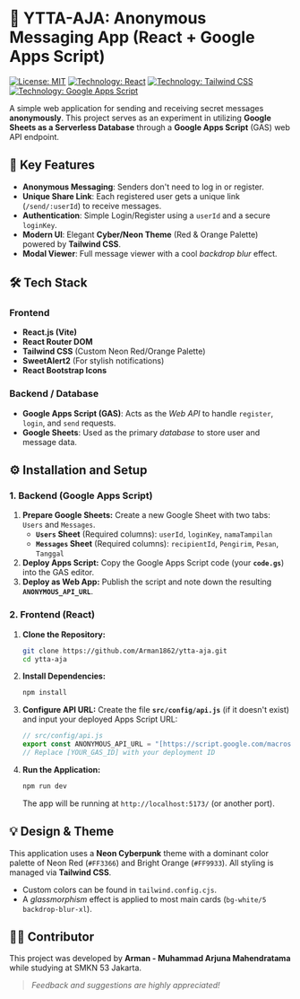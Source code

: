 # 💬 YTTA-AJA: Anonymous Messaging App (React + Google Apps Script)

[![License: MIT](https://img.shields.io/badge/License-MIT-yellow.svg)](https://opensource.org/licenses/MIT)
[![Technology: React](https://img.shields.io/badge/Frontend-React%20%7C%20Vite-61DAFB?logo=react)](https://react.dev/)
[![Technology: Tailwind CSS](https://img.shields.io/badge/Styling-Tailwind%20CSS-06B6D4?logo=tailwindcss)](https://tailwindcss.com/)
[![Technology: Google Apps Script](https://img.shields.io/badge/Backend-Google%20Apps%20Script-3F51B5?logo=google)](https://developers.google.com/apps-script)

A simple web application for sending and receiving secret messages **anonymously**. This project serves as an experiment in utilizing **Google Sheets as a Serverless Database** through a **Google Apps Script** (GAS) web API endpoint.

## 🚀 Key Features

* **Anonymous Messaging**: Senders don't need to log in or register.
* **Unique Share Link**: Each registered user gets a unique link (`/send/:userId`) to receive messages.
* **Authentication**: Simple Login/Register using a `userId` and a secure `loginKey`.
* **Modern UI**: Elegant **Cyber/Neon Theme** (Red & Orange Palette) powered by **Tailwind CSS**.
* **Modal Viewer**: Full message viewer with a cool *backdrop blur* effect.

## 🛠️ Tech Stack

### Frontend
* **React.js (Vite)**
* **React Router DOM**
* **Tailwind CSS** (Custom Neon Red/Orange Palette)
* **SweetAlert2** (For stylish notifications)
* **React Bootstrap Icons**

### Backend / Database
* **Google Apps Script (GAS)**: Acts as the *Web API* to handle `register`, `login`, and `send` requests.
* **Google Sheets**: Used as the primary *database* to store user and message data.

## ⚙️ Installation and Setup

### 1. Backend (Google Apps Script)

1.  **Prepare Google Sheets:** Create a new Google Sheet with two tabs: `Users` and `Messages`.
    * **`Users` Sheet** (Required columns): `userId`, `loginKey`, `namaTampilan`
    * **`Messages` Sheet** (Required columns): `recipientId`, `Pengirim`, `Pesan`, `Tanggal`
2.  **Deploy Apps Script:** Copy the Google Apps Script code (your **`code.gs`**) into the GAS editor.
3.  **Deploy as Web App:** Publish the script and note down the resulting **`ANONYMOUS_API_URL`**.

### 2. Frontend (React)

1.  **Clone the Repository:**
    ```bash
    git clone https://github.com/Arman1862/ytta-aja.git
    cd ytta-aja
    ```
2.  **Install Dependencies:**
    ```bash
    npm install
    ```
3.  **Configure API URL:**
    Create the file **`src/config/api.js`** (if it doesn't exist) and input your deployed Apps Script URL:

    ```javascript
    // src/config/api.js
    export const ANONYMOUS_API_URL = "[https://script.google.com/macros/s/](https://script.google.com/macros/s/)[YOUR_GAS_ID]/exec"; 
    // Replace [YOUR_GAS_ID] with your deployment ID
    ```
4.  **Run the Application:**
    ```bash
    npm run dev
    ```
    The app will be running at `http://localhost:5173/` (or another port).

## 💡 Design & Theme

This application uses a **Neon Cyberpunk** theme with a dominant color palette of Neon Red (`#FF3366`) and Bright Orange (`#FF9933`). All styling is managed via **Tailwind CSS**.

* Custom colors can be found in `tailwind.config.cjs`.
* A *glassmorphism* effect is applied to most main cards (`bg-white/5 backdrop-blur-xl`).

## 👨‍💻 Contributor

This project was developed by **Arman - Muhammad Arjuna Mahendratama** while studying at SMKN 53 Jakarta.

> *Feedback and suggestions are highly appreciated!*